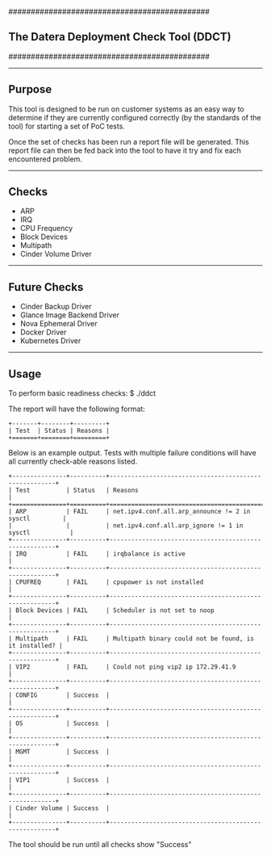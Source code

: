 #############################################
## The Datera Deployment Check Tool (DDCT) ##
#############################################

-------
Purpose
-------
This tool is designed to be run on customer systems as an easy way to determine
if they are currently configured correctly (by the standards of the tool) for
starting a set of PoC tests.

Once the set of checks has been run a report file will be generated.  This
report file can then be fed back into the tool to have it try and fix each
encountered problem.

------
Checks
------

* ARP
* IRQ
* CPU Frequency
* Block Devices
* Multipath
* Cinder Volume Driver

-------------
Future Checks
-------------

* Cinder Backup Driver
* Glance Image Backend Driver
* Nova Ephemeral Driver
* Docker Driver
* Kubernetes Driver

-----
Usage
-----

To perform basic readiness checks:
$ ./ddct

The report will have the following format:

```
+-------+--------+---------+
| Test  | Status | Reasons |
+=======+========+=========+
```

Below is an example output.  Tests with multiple failure conditions will have
all currently check-able reasons listed.
```
+---------------+----------+-------------------------------------------------------+
| Test          | Status   | Reasons                                               |
+===============+==========+=======================================================+
| ARP           | FAIL     | net.ipv4.conf.all.arp_announce != 2 in sysctl         |
|               |          | net.ipv4.conf.all.arp_ignore != 1 in sysctl           |
+---------------+----------+-------------------------------------------------------+
| IRQ           | FAIL     | irqbalance is active                                  |
+---------------+----------+-------------------------------------------------------+
| CPUFREQ       | FAIL     | cpupower is not installed                             |
+---------------+----------+-------------------------------------------------------+ 
| Block Devices | FAIL     | Scheduler is not set to noop                          |
+---------------+----------+-------------------------------------------------------+
| Multipath     | FAIL     | Multipath binary could not be found, is it installed? |
+---------------+----------+-------------------------------------------------------+
| VIP2          | FAIL     | Could not ping vip2 ip 172.29.41.9                    |
+---------------+----------+-------------------------------------------------------+
| CONFIG        | Success  |                                                       |
+---------------+----------+-------------------------------------------------------+
| OS            | Success  |                                                       |
+---------------+----------+-------------------------------------------------------+
| MGMT          | Success  |                                                       |
+---------------+----------+-------------------------------------------------------+
| VIP1          | Success  |                                                       |
+---------------+----------+-------------------------------------------------------+
| Cinder Volume | Success  |                                                       |
+---------------+----------+-------------------------------------------------------+
```

The tool should be run until all checks show "Success"
